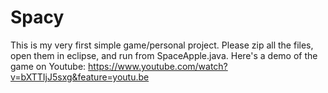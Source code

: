# Spacy
This is my very first simple game/personal project.
Please zip all the files, open them in eclipse, and run from SpaceApple.java.
Here's a demo of the game on Youtube: https://www.youtube.com/watch?v=bXTTIjJ5sxg&feature=youtu.be
